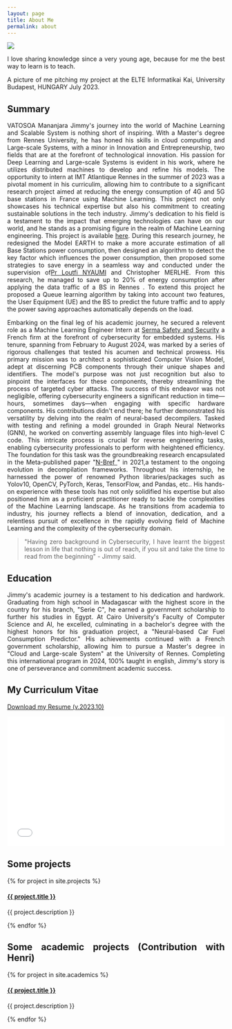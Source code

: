 ```yaml
---
layout: page
title: About Me
permalink: about
---
```


<div style="text-align: justify">

<img class="mx-auto !mb-0" src="{{site.baseurl}}/assets/img/nature.jpg">
<p class="!py-0 !mb-0 dark:text-slate-300">I love sharing knowledge since a very young age, because for me the best way to learn is to teach.</p>
<p class="text-gray-500 dark:text-slate-400 !py-0 !mt-0 !text-xs">A picture of me pitching my project at the ELTE Informatikai Kai, University Budapest, HUNGARY July 2023.</p>

<h2 class="dark:text-stone-200 mt-32">Summary</h2>
<p class="dark:text-stone-300">
VATOSOA Mananjara Jimmy's journey into the world of Machine Learning and Scalable System is nothing short of inspiring. With a Master's degree from Rennes University, he has honed his skills in cloud computing and Large-scale Systems, with a minor in Innovation and Entrepreneurship, two fields that are at the forefront of technological innovation. His passion for Deep Learning and Large-scale Systems is evident in his work, where he utilizes distributed machines to develop and refine his models. 
The opportunity to intern at IMT Atlantique Rennes in the summer of 2023 was a pivotal moment in his curriculim, allowing him to contribute to a significant research project aimed at reducing the energy consumption of 4G and 5G base stations in France using Machine Learning. This project not only showcases his technical expertise but also his commitment to creating sustainable solutions in the tech industry. Jimmy's dedication to his field is a testament to the impact that emerging technologies can have on our world, and he stands as a promising figure in the realm of Machine Learning engineering. This project is available <a class="text-gray-500 dark:text-stone-300" href="https://github.com/Jimmy586/Cellular_Base_Stations_Power_Consumption_Analysis" target="_blank">here</a>. During this research journey, he redesigned the Model EARTH to make a more accurate estimation of all Base Stations power consumption, then designed an algorithm to detect the key factor which influences the power consumption, then proposed some strategies to save energy in a seamless way and conducted under the supervision of<a class="text-gray-500 dark:text-stone-300" href="https://www.imt-atlantique.fr/en/person/loutfi-nuaymi" target="_blank">Pr Loutfi NYAUMI</a>  and Christopher MERLHE. From this research, he managed to save up to 20% of energy consumption after applying the data traffic of a BS in Rennes . To extend this project he proposed a Queue learning algorithm by taking into account two features, the User Equipment (UE) and the BS to predict the future traffic and to apply the power saving approaches automatically depends on the load.
</p>
Embarking on the final leg of his academic journey, he secured a relevent role as a Machine Learning Engineer Intern at <a class="text-gray-500 dark:text-stone-300" href="https://www.serma-safety-security.com/en/" target="_blank">Serma Safety and Security</a> a French firm at the forefront of cybersecurity for embedded systems. His tenure, spanning from February to August 2024, was marked by a series of rigorous challenges that tested his acumen and technical prowess. His primary mission was to architect a sophisticated Computer Vision Model, adept at discerning PCB components through their unique shapes and identifiers. The model's purpose was not just recognition but also to pinpoint the interfaces for these components, thereby streamlining the process of targeted cyber attacks. The success of this endeavor was not negligible, offering cybersecurity engineers a significant reduction in time—hours, sometimes days—when engaging with specific hardware components.
His contributions didn't end there; he further demonstrated his versatility by delving into the realm of neural-based decompilers. Tasked with testing and refining a model grounded in Graph Neural Networks (GNN), he worked on converting assembly language files into high-level C code. This intricate process is crucial for reverse engineering tasks, enabling cybersecurity professionals to perform with heightened efficiency. The foundation for this task was the groundbreaking research encapsulated in the Meta-published paper "<a class="text-gray-500 dark:text-stone-300" href="https://ai.meta.com/blog/introducing-n-bref-a-neural-based-decompiler-framework/" target="_blank">N-Bref </a>" in 2021,a testament to the ongoing evolution in decompilation frameworks. 
Throughout his internship, he harnessed the power of renowned Python libraries/packages such as Yolov10, OpenCV, PyTorch, Keras, TensorFlow, and Pandas, etc.. His hands-on experience with these tools has not only solidified his expertise but also positioned him as a proficient practitioner ready to tackle the complexities of the Machine Learning landscape. As he transitions from academia to industry, his journey reflects a blend of innovation, dedication, and a relentless pursuit of excellence in the rapidly evolving field of Machine Learning and the complexity of the cybersecurity domain. 
<blockquote class="!py-0 !mb-0 dark:text-slate-300">
  "Having zero background in Cybersecurity, I have learnt the biggest lesson in life that nothing is out of reach, if you sit and take the time to read from the beginning" - Jimmy said.
</blockquote>

<h2 class="dark:text-stone-200">Education</h2>
<p class="dark:text-stone-300">
Jimmy's academic journey is a testament to his dedication and hardwork. Graduating from high school in Madagascar with the highest score in the country for his branch, "Serie C", he earned a government scholarship to further his studies in Egypt. At Cairo University's Faculty of Computer Science and AI, he excelled, culminating in a bachelor's degree with the highest honors for his graduation project, a "Neural-based Car Fuel Consumption Predictor." His achievements continued with a French government scholarship, allowing him to pursue a Master's degree in "Cloud and Large-scale System" at the University of Rennes. Completing this international program in 2024, 100% taught in english, Jimmy's story is one of perseverance and commitment academic success.
</p>

<h2 class="dark:text-stone-200">My Curriculum Vitae</h2>
 <p><a href="{{site.baseurl}}/assets/raw/RESUME.pdf" class="dark:text-stone-300" target="_blank">Download my Resume (v.2023.10)</a></p>
 <iframe
 src="{{site.baseurl}}/assets/js/viewer/viewer.html?file={{site.baseurl}}/assets/raw/RESUME.pdf"
 width="100%"
 height="300px"
 style="border: none;"></iframe>

<h2 class="dark:text-stone-200">Some projects</h2>
<div>
  {% for project in site.projects %}
    <div>
  <h4><a class="!mb-0" href="{{ project.link }}" class="dark:text-stone-300" target="_blank">{{ project.title }}</a></h4>
  <p class="text-md text-stone-500 dark:text-stone-300 !mt-0">{{ project.description }}</p>
    </div>
  {% endfor %}
</div>

<h2 class="dark:text-stone-200">Some academic projects (Contribution with Henri)</h2>
<div>
  {% for project in site.academics %}
    <div>
  <h4><a class="!mb-0" href="{{ project.link }}" class="dark:text-stone-300" target="_blank">{{ project.title }}</a></h4>
  <p class="text-md text-stone-500 dark:text-stone-300 !mt-0">{{ project.description }}</p>
    </div>
  {% endfor %}
</div>
</div>
